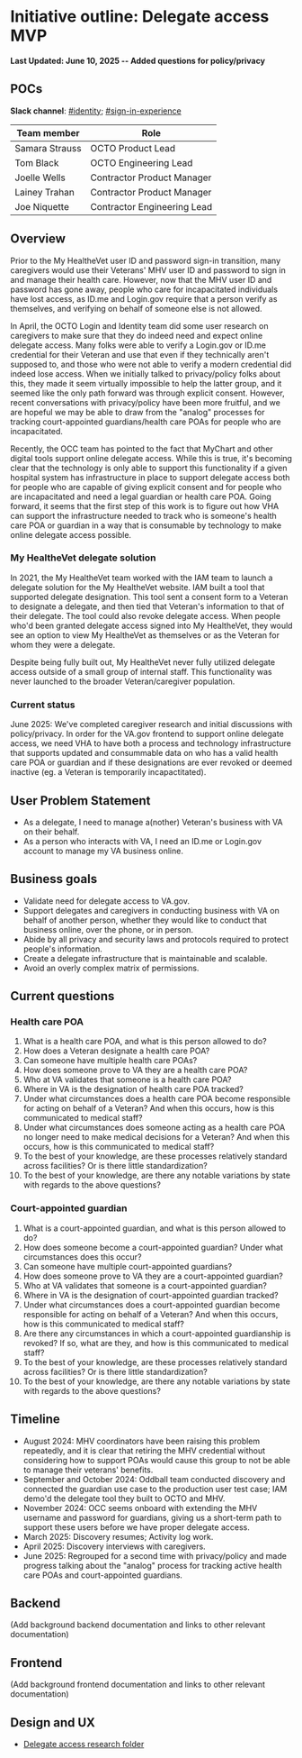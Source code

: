 # Initiative outline: Delegate access MVP

**Last Updated: June 10, 2025 -- Added questions for policy/privacy**
     
## POCs
**Slack channel**: [#identity](https://dsva.slack.com/channels/identity); [#sign-in-experience](https://dsva.slack.com/channels/sign-in-experience)

|**Team member**|**Role**|
|----------------|---------------|
|Samara Strauss | OCTO Product Lead 
|Tom Black | OCTO Engineering Lead 
|Joelle Wells | Contractor Product Manager
|Lainey Trahan | Contractor Product Manager
|Joe Niquette | Contractor Engineering Lead
  
## Overview

Prior to the My HealtheVet user ID and password sign-in transition, many caregivers would use their Veterans' MHV user ID and password to sign in and manage their health care. However, now that the MHV user ID and password has gone away, people who care for incapacitated individuals have lost access, as ID.me and Login.gov require that a person verify as themselves, and verifying on behalf of someone else is not allowed. 

In April, the OCTO Login and Identity team did some user research on caregivers to make sure that they do indeed need and expect online delegate access. Many folks were able to verify a Login.gov or ID.me credential for their Veteran and use that even if they technically aren't supposed to, and those who were not able to verify a modern credential did indeed lose access. When we initially talked to privacy/policy folks about this, they made it seem virtually impossible to help the latter group, and it seemed like the only path forward was through explicit consent. However, recent conversations with privacy/policy have been more fruitful, and we are hopeful we may be able to draw from the "analog" processes for tracking court-appointed guardians/health care POAs for people who are incapacitated.

Recently, the OCC team has pointed to the fact that MyChart and other digital tools support online delegate access. While this is true, it's becoming clear that the technology is only able to support this functionality if a given hospital system has infrastructure in place to support delegate access both for people who are capable of giving explicit consent and for people who are incapacitated and need a legal guardian or health care POA. Going forward, it seems that the first step of this work is to figure out how VHA can support the infrastructure needed to track who is someone's health care POA or guardian in a way that is consumable by technology to make online delegate access possible.

### My HealtheVet delegate solution

In 2021, the My HealtheVet team worked with the IAM team to launch a delegate solution for the My HealtheVet website. IAM built a tool that supported delegate designation. This tool sent a consent form to a Veteran to designate a delegate, and then tied that Veteran's information to that of their delegate. The tool could also revoke delegate access. When people who'd been granted delegate access signed into My HealtheVet, they would see an option to view My HealtheVet as themselves or as the Veteran for whom they were a delegate.

Despite being fully built out, My HealtheVet never fully utilized delegate access outside of a small group of internal staff. This functionality was never launched to the broader Veteran/caregiver population.

### Current status

June 2025: We've completed caregiver research and initial discussions with policy/privacy. In order for the VA.gov frontend to support online delegate access, we need VHA to have both a process and technology infrastructure that supports updated and consummable data on who has a valid health care POA or guardian and if these designations are ever revoked or deemed inactive (eg. a Veteran is temporarily incapactitated).

## User Problem Statement

- As a delegate, I need to manage a(nother) Veteran's business with VA on their behalf.
- As a person who interacts with VA, I need an ID.me or Login.gov account to manage my VA business online.

## Business goals

- Validate need for delegate access to VA.gov.
- Support delegates and caregivers in conducting business with VA on behalf of another person, whether they would like to conduct that business online, over the phone, or in person.
- Abide by all privacy and security laws and protocols required to protect people's information.
- Create a delegate infrastructure that is maintainable and scalable.
- Avoid an overly complex matrix of permissions.

## Current questions

### Health care POA

1. What is a health care POA, and what is this person allowed to do?
2. How does a Veteran designate a health care POA?
3. Can someone have multiple health care POAs?
4. How does someone prove to VA they are a health care POA?
5. Who at VA validates that someone is a health care POA?
6. Where in VA is the designation of health care POA tracked?
7. Under what circumstances does a health care POA become responsible for acting on behalf of a Veteran? And when this occurs, how is this communicated to medical staff?
8. Under what circumstances does someone acting as a health care POA no longer need to make medical decisions for a Veteran? And when this occurs, how is this communicated to medical staff?
9. To the best of your knowledge, are these processes relatively standard across facilities? Or is there little standardization?
10. To the best of your knowledge, are there any notable variations by state with regards to the above questions?

### Court-appointed guardian

1. What is a court-appointed guardian, and what is this person allowed to do?
2. How does someone become a court-appointed guardian? Under what circumstances does this occur?
3. Can someone have multiple court-appointed guardians?
4. How does someone prove to VA they are a court-appointed guardian?
5. Who at VA validates that someone is a court-appointed guardian?
6. Where in VA is the designation of court-appointed guardian tracked?
7. Under what circumstances does a court-appointed guardian become responsible for acting on behalf of a Veteran? And when this occurs, how is this communicated to medical staff?
8. Are there any circumstances in which a court-appointed guardianship is revoked? If so, what are they, and how is this communicated to medical staff?
9. To the best of your knowledge, are these processes relatively standard across facilities? Or is there little standardization?
10. To the best of your knowledge, are there any notable variations by state with regards to the above questions?

## Timeline

- August 2024: MHV coordinators have been raising this problem repeatedly, and it is clear that retiring the MHV credential without considering how to support POAs would cause this group to not be able to manage their veterans' benefits.
- September and October 2024: Oddball team conducted discovery and connected the guardian use case to the production user test case; IAM demo'd the delegate tool they built to OCTO and MHV.
- November 2024: OCC seems onboard with extending the MHV username and password for guardians, giving us a short-term path to support these users before we have proper delegate access.
- March 2025: Discovery resumes; Activity log work.
- April 2025: Discovery interviews with caregivers.
- June 2025: Regrouped for a second time with privacy/policy and made progress talking about the "analog" process for tracking active health care POAs and court-appointed guardians.

## Backend

(Add background backend documentation and links to other relevant documentation)

## Frontend

(Add background frontend documentation and links to other relevant documentation)

## Design and UX

- [Delegate access research folder](https://github.com/department-of-veterans-affairs/va.gov-team/tree/master/products/identity/delegate-access%20/Research)

